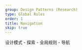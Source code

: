 ```yaml
---
group: Design Patterns (Research)
type: Global Rules
order: 1
title: Navigation
skip: true
---
```


设计模式 - 探索 - 全局规则 - 导航
